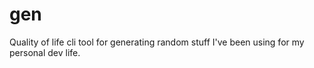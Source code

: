# gen
Quality of life cli tool for generating random stuff I've been using for my personal dev life.
